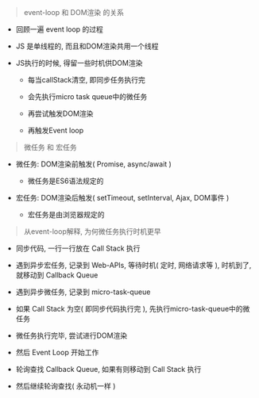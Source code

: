 > event-loop 和 DOM渲染 的关系

- 回顾一遍 event loop 的过程

- JS 是单线程的, 而且和DOM渲染共用一个线程

- JS执行的时候, 得留一些时机供DOM渲染

  - 每当callStack清空, 即同步任务执行完

  - 会先执行micro task queue中的微任务

  - 再尝试触发DOM渲染

  - 再触发Event loop

> 微任务 和 宏任务

- 微任务: DOM渲染前触发( Promise, async/await )

  - 微任务是ES6语法规定的

- 宏任务: DOM渲染后触发( setTimeout, setInterval, Ajax, DOM事件 )

  - 宏任务是由浏览器规定的

> 从event-loop解释, 为何微任务执行时机更早

  - 同步代码, 一行一行放在 Call Stack 执行

  - 遇到异步宏任务, 记录到 Web-APIs, 等待时机( 定时, 网络请求等 ), 时机到了, 就移动到 Callback Queue

  - 遇到异步微任务, 记录到 micro-task-queue

  - 如果 Call Stack 为空( 即同步代码执行完 ), 先执行micro-task-queue中的微任务

  - 微任务执行完毕, 尝试进行DOM渲染

  - 然后 Event Loop 开始工作

  - 轮询查找 Callback Queue, 如果有则移动到 Call Stack 执行

  - 然后继续轮询查找( 永动机一样 )